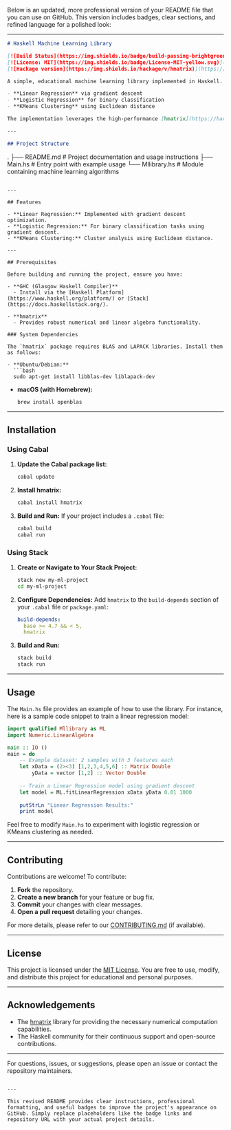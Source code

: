 Below is an updated, more professional version of your README file that you can use on GitHub. This version includes badges, clear sections, and refined language for a polished look:

---

```markdown
# Haskell Machine Learning Library

[![Build Status](https://img.shields.io/badge/build-passing-brightgreen)](https://github.com/yourusername/your-repo) 
[![License: MIT](https://img.shields.io/badge/License-MIT-yellow.svg)](LICENSE)
[![Hackage version](https://img.shields.io/hackage/v/hmatrix)](https://hackage.haskell.org/package/hmatrix)

A simple, educational machine learning library implemented in Haskell. This library demonstrates core machine learning algorithms, including:

- **Linear Regression** via gradient descent
- **Logistic Regression** for binary classification
- **KMeans Clustering** using Euclidean distance

The implementation leverages the high-performance [hmatrix](https://hackage.haskell.org/package/hmatrix) package for numerical computations.

---

## Project Structure

```
.
├── README.md          # Project documentation and usage instructions
├── Main.hs            # Entry point with example usage
└── Mllibrary.hs       # Module containing machine learning algorithms
```

---

## Features

- **Linear Regression:** Implemented with gradient descent optimization.
- **Logistic Regression:** For binary classification tasks using gradient descent.
- **KMeans Clustering:** Cluster analysis using Euclidean distance.

---

## Prerequisites

Before building and running the project, ensure you have:

- **GHC (Glasgow Haskell Compiler)**
  - Install via the [Haskell Platform](https://www.haskell.org/platform/) or [Stack](https://docs.haskellstack.org/).

- **hmatrix**
  - Provides robust numerical and linear algebra functionality.

### System Dependencies

The `hmatrix` package requires BLAS and LAPACK libraries. Install them as follows:

- **Ubuntu/Debian:**
  ```bash
  sudo apt-get install libblas-dev liblapack-dev
  ```
- **macOS (with Homebrew):**
  ```bash
  brew install openblas
  ```

---

## Installation

### Using Cabal

1. **Update the Cabal package list:**
   ```bash
   cabal update
   ```

2. **Install hmatrix:**
   ```bash
   cabal install hmatrix
   ```

3. **Build and Run:**
   If your project includes a `.cabal` file:
   ```bash
   cabal build
   cabal run
   ```

### Using Stack

1. **Create or Navigate to Your Stack Project:**
   ```bash
   stack new my-ml-project
   cd my-ml-project
   ```

2. **Configure Dependencies:**
   Add `hmatrix` to the `build-depends` section of your `.cabal` file or `package.yaml`:
   ```yaml
   build-depends:
     base >= 4.7 && < 5,
     hmatrix
   ```

3. **Build and Run:**
   ```bash
   stack build
   stack run
   ```

---

## Usage

The `Main.hs` file provides an example of how to use the library. For instance, here is a sample code snippet to train a linear regression model:

```haskell
import qualified Mllibrary as ML
import Numeric.LinearAlgebra

main :: IO ()
main = do
    -- Example dataset: 2 samples with 3 features each
    let xData = (2><3) [1,2,3,4,5,6] :: Matrix Double
        yData = vector [1,2] :: Vector Double
    
    -- Train a Linear Regression model using gradient descent
    let model = ML.fitLinearRegression xData yData 0.01 1000
    
    putStrLn "Linear Regression Results:"
    print model
```

Feel free to modify `Main.hs` to experiment with logistic regression or KMeans clustering as needed.

---

## Contributing

Contributions are welcome! To contribute:

1. **Fork** the repository.
2. **Create a new branch** for your feature or bug fix.
3. **Commit** your changes with clear messages.
4. **Open a pull request** detailing your changes.

For more details, please refer to our [CONTRIBUTING.md](CONTRIBUTING.md) (if available).

---

## License

This project is licensed under the [MIT License](LICENSE). You are free to use, modify, and distribute this project for educational and personal purposes.

---

## Acknowledgements

- The [hmatrix](https://hackage.haskell.org/package/hmatrix) library for providing the necessary numerical computation capabilities.
- The Haskell community for their continuous support and open-source contributions.

---

For questions, issues, or suggestions, please open an issue or contact the repository maintainers.
```

---

This revised README provides clear instructions, professional formatting, and useful badges to improve the project's appearance on GitHub. Simply replace placeholders like the badge links and repository URL with your actual project details.
